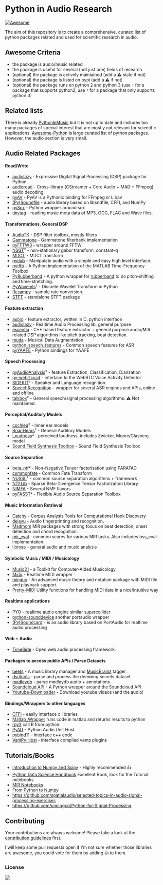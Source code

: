 # Python in Audio Research
[![Awesome](https://cdn.rawgit.com/sindresorhus/awesome/d7305f38d29fed78fa85652e3a63e154dd8e8829/media/badge.svg)](https://github.com/sindresorhus/awesome)

The aim of this repository is to create a comprehensive, curated list of python packages related and used for scientific research in audio.

## Awesome Criteria

* the package is audio/music related
* the package is useful for several (not just one) fields of research
* (optional) the package is actively maintained (add a ⚠️ state if not)
* (optional) the package is listed on pypi (add a ⚠️ if not)
* (optional) the package runs on python 2 and python 3 (use `²` for a package that supports python2, use `³` for a package that only supports python 3)

## Related lists

There is already [PythonInMusic](https://wiki.python.org/moin/PythonInMusic) but it is not up to date and includes too many packages of special interest that are mostly not relevant for scientific applications. [Awesome-Python](https://github.com/vinta/awesome-python) is large curated list of python packages. However, the audio section is very small.

## Audio Related Packages

#### Read/Write

* [audiolazy](https://github.com/danilobellini/audiolazy) - Expressive Digital Signal Processing (DSP) package for Python.
* [audioread](https://github.com/beetbox/audioread) - Cross-library (GStreamer + Core Audio + MAD + FFmpeg) audio decoding.
* [pyAV](https://mikeboers.github.io/PyAV) - PyAV is a Pythonic binding for FFmpeg or Libav
* [(Py)Soundfile](https://github.com/bastibe/PySoundFile) - audio library based on libsndfile, CFFI, and NumPy
* [pySox](https://github.com/rabitt/pysox) - Python wrapper around sox
* [tinytag](https://github.com/devsnd/tinytag) - reading music meta data of MP3, OGG, FLAC and Wave files.

#### Transformations, General DSP

* [AudioTK](https://github.com/mbrucher/AudioTK) - DSP filter toolbox, mostly filters
* [Gammatone](https://github.com/detly/gammatone) - Gammatone filterbank implementation
* [pyFFTW3](https://github.com/pyFFTW/pyFFTW) - wrapper around FFTW
* [NSGT](https://github.com/grrrr/nsgt)² - non-stationary gabor transform, constant-q
* [MDCT](https://github.com/nils-werner/mdct) - MDCT transform
* [pydub](https://github.com/jiaaro/pydub) - Manipulate audio with a simple and easy high level interface.
* [pytftb](https://github.com/scikit-signal/pytftb) - A Python implementation of the MATLAB Time-Frequency Toolbox
* [PyRubberband](https://github.com/bmcfee/pyrubberband) - A python wrapper for [rubberband](http://breakfastquay.com/rubberband/) to do pitch-shifting and time-stretching.
* [PyWavelets](https://github.com/scikit-signal/pywt)² - Discrete Wavelet Transform in Python
* [Resampy](https://github.com/bmcfee/resampy) - sample rate conversion.
* [STFT](https://github.com/nils-werner/stft) - standalone STFT package

#### Feature extraction

* [aubio](http://aubio.org/) - feature extractor, written in C, python interface
* [audiolazy](https://github.com/danilobellini/audiolazy) - Realtime Audio Processing lib, general purpose
* [essentia](http://essentia.upf.edu) - C++ based feature extractor + general purpose audio/MIR related DSP algorithms like pitch tracking, beat detection.
* [muda](https://github.com/bmcfee/muda) -  Musical Data Augmentation
* [python_speech_features](https://github.com/jameslyons/python_speech_features) - Common speech features for ASR
* [pyYAAFE](http://yaafe.sourceforge.net) - Python bindings for YAAFE

#### Speech Processing

* [pyAudioAnalysis](https://github.com/tyiannak/pyAudioAnalysis)² - feature Extraction, Classification, Diarization
* [py-webrtcvad](https://github.com/wiseman/py-webrtcvad) -  interface to the WebRTC Voice Activity Detector
* [SIDEKIT](http://lium.univ-lemans.fr/sidekit/)³ - Speaker and Language recognition.
* [SpeechRecognition](https://github.com/Uberi/speech_recognition) -  wrapper for several ASR engines and APIs, online and offline
* [talkbox](http://scikits.appspot.com/talkbox)² - General speech/signal processing algorithms. ⚠️ Not maintained.

#### Perceptial/Auditory Models

* [cochlea](https://github.com/mrkrd/cochlea)² - Inner ear models
* [BrianHears](http://www.briansimulator.org/docs/index.html)² - General Auditory Models
* [Loudness](https://github.com/deeuu/loudness)² - perceived loudness, includes Zwicker, Moore/Glasberg model
* [Sound Field Synthesis Toolbox](https://github.com/sfstoolbox/sfs-python) - Sound Field Synthesis Toolbox

#### Source Separation

* [beta_ntf](https://code.google.com/archive/p/beta-ntf/)² - Non-Negative Tensor factorisation using PARAFAC
* [commonfate](https://github.com/aliutkus/commonfate) - Common Fate Transform
* [NUSSL](https://github.com/interactiveaudiolab/nussl)² - common source separation algorithms + framework
* [NTFLib](https://github.com/stitchfix/NTFLib) - Sparse Beta-Divergence Tensor Factorization Library
* [NIMFA](http://nimfa.biolab.si) - Several NMF flavors
* [pyFASST](https://github.com/wslihgt/pyfasst)² - Flexible Audio Source Separation Toolbox

#### Music Information Retrieval

* [Catchy](https://github.com/jvbalen/catchy) - Corpus Analysis Tools for Computational Hook Discovery
* [dejavu](https://github.com/worldveil/dejavu) - Audio fingerprinting and recognition.
* [Madmom](https://github.com/CPJKU/madmom) MIR packages with strong focus on beat detection, onset detection and chord recognition.
* [mir_eval](https://github.com/craffel/mir_eval) - common scores for various MIR tasks. Also includes bss_eval implementation.
* [librosa](https://github.com/librosa/librosa) - general audio and music analysis

#### Symbolic Music / MIDI / Musicology

* [Music21](http://web.mit.edu/music21/) - a Toolkit for Computer-Aided Musicology
* [Mido](https://mido.readthedocs.io/en/latest/) - Realtime MIDI wrapper
* [mingus](http://bspaans.github.io/python-mingus/) - An advanced music theory and notation package with MIDI file and playback support.
* [Pretty-MIDI](https://github.com/craffel/pretty-midi) Utility functions for handling MIDI data in a nice/intuitive way

#### Realtime applications

* [PYO](https://github.com/belangeo/pyo) - realtime audio engine similar supercollider
* [python-sounddevice](https://github.com/spatialaudio/python-sounddevice) another portaudio wrapper
* [(Py)Soundcard](https://github.com/bastibe/PySoundCard) - is an audio library based on PortAudio for realtime audio processing

#### Web + Audio

* [TimeSide](https://github.com/Parisson/TimeSide) - Open web audio processing framework.

#### Packages to access public APIs / Parse Datasets

* [beets](http://beets.io/) - A music library manager and [MusicBrainz](https://musicbrainz.org/) tagger.
* [dsdtools](https://github.com/faroit/dsdtools) - parse and process the demixing secrets dataset
* [medleydb](https://github.com/marl/medleydb) - parse medleydb audio + annotations
* [Soundcloud API](https://github.com/soundcloud/soundcloud-python) - A Python wrapper around the Soundcloud API
* [Youtube-Downloader](https://github.com/rg3/youtube-dl) - Download youtube videos (and the audio)

#### Bindings/Wrappers to other languages

* [CFFI]() - easily interface c libraries
* [Matlab_Wrapper](https://github.com/mrkrd/matlab_wrapper) runs code in matlab and returns results to python
* [rpy2](http://rpy2.bitbucket.org/) call R from python
* [PyAU](https://github.com/simlmx/pyau) - Python Audio Unit Host
* [pybind11](https://pypi.python.org/pypi/pybind11) - interface c++ code
* [VamPy Host](https://code.soundsoftware.ac.uk/projects/vampy-host) - interface compiled vamp plugins

## Tutorials/Books

* [Introduction to Numpy and Scipy](http://www.scipy-lectures.org/index.html) - Highly recommended :+1: 
* [Python Data Science Handbook](https://github.com/jakevdp/PythonDataScienceHandbook) Excellent Book, look for the Tutorial notebooks
* [MIR Notebooks](http://musicinformationretrieval.com/)
* [From Python to Numpy](http://www.labri.fr/perso/nrougier/from-python-to-numpy/)
* https://github.com/spatialaudio/selected-topics-in-audio-signal-processing-exercises
* https://github.com/unpingco/Python-for-Signal-Processing

## Contributing

Your contributions are always welcome! Please take a look at the [contribution guidelines](CONTRIBUTING.md) first.

I will keep some pull requests open if I'm not sure whether those libraries are awesome, you could vote for them by adding 👍 to them.

### License

[![](https://i.creativecommons.org/l/by-nc/4.0/88x31.png)](http://creativecommons.org/licenses/by-nc/4.0/)
